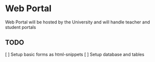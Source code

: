 ﻿# Web Portal
 Web Portal will be hosted by the University and will handle teacher and student portals

## TODO
  [ ] Setup basic forms as html-snippets
  [ ] Setup database and tables
